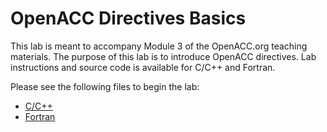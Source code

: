 OpenACC Directives Basics
=========================

This lab is meant to accompany Module 3 of the OpenACC.org teaching
materials. The purpose of this lab is to introduce OpenACC directives. Lab
instructions and source code is available for C/C++ and Fortran.

Please see the following files to begin the lab:

* [C/C++](English/C/README.md)
* [Fortran](English/Fortran/README.md)


